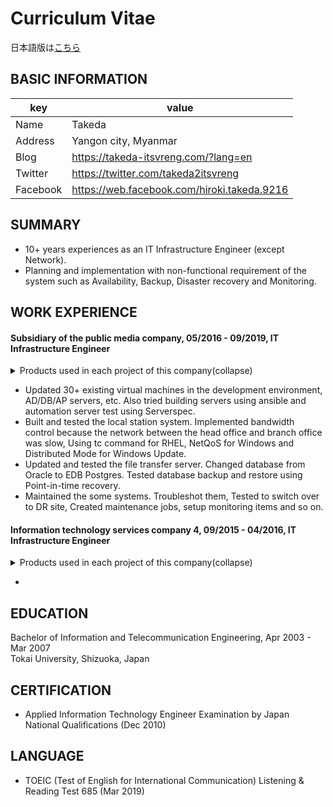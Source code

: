 # Curriculum Vitae

日本語版は[こちら](https://github.com/takeda-itsvreng/curriculum-vitae/blob/master/README.md)

## BASIC INFORMATION

| key | value |
----|----
| Name | Takeda |
| Address | Yangon city, Myanmar |
| Blog | https://takeda-itsvreng.com/?lang=en |
| Twitter | https://twitter.com/takeda2itsvreng |
| Facebook | https://web.facebook.com/hiroki.takeda.9216 |

## SUMMARY

- 10+ years experiences as an IT Infrastructure Engineer (except Network).
- Planning and implementation with non-functional requirement of the system such as Availability, Backup, Disaster recovery and Monitoring.

## WORK EXPERIENCE

#### Subsidiary of the public media company, 05/2016 - 09/2019, IT Infrastructure Engineer

<details>
<summary>Products used in each project of this company(collapse)</summary>
<pre>
<code>
OS
 - RHEL7
 - WindowsServer 2012R2/2016
Virtualization
 - ESXi 6.0/6.5/6.7
 - vCSA 6.0/6.5/6.7
DBMS
 - Oracle 12c
 - EDB Postgres 10
Web/AP
 - Weblogic
 - Apache
 - Tomcat
Monitoring
 - Zabbix 3/4
 - JP1 Base/IM/AJS/TELStaff
Backup
 - Netbackup
 - Veeam Backup & Replication
High Availability
 - AppHA
Windows Management
 - ActiveDirectory
 - WSUS
Security
 - SEPM
Others
 - Bash shell
 - Powershell
 - VMware PowerCLI
 - ansible
 - AWX
 - gitlab
 - Serverspec
 - molecule
</code>
</pre>
</details>

- Updated 30+ existing virtual machines in the development environment, AD/DB/AP servers, etc. Also tried building servers using ansible and automation server test using Serverspec.
- Built and tested the local station system. Implemented bandwidth control because the network between the head office and branch office was slow, Using tc command for RHEL, NetQoS for Windows and Distributed Mode for Windows Update.
- Updated and tested the file transfer server. Changed database from Oracle to EDB Postgres. Tested database backup and restore using Point-in-time recovery. 
- Maintained the some systems. Troubleshot them, Tested to switch over to DR site, Created maintenance jobs, setup monitoring items and so on.

#### Information technology services company 4, 09/2015 - 04/2016, IT Infrastructure Engineer

<details>
<summary>Products used in each project of this company(collapse)</summary>
<pre>
<code>
OS
 - RHEL6.6
 - WindowsServer 2012R2
Virtualization
 - Oracle VM VirtualBox
DBMS
 - Oracle 12c
Monitoring
 - JP1 Base/IM/AJS/SSO/NNMi
</code>
</pre>
</details>

- 

## EDUCATION

Bachelor of Information and Telecommunication Engineering, Apr 2003 - Mar 2007  
Tokai University, Shizuoka, Japan

## CERTIFICATION

- Applied Information Technology Engineer Examination by Japan National Qualifications (Dec 2010)

## LANGUAGE

- TOEIC (Test of English for International Communication) Listening & Reading Test 685 (Mar 2019)

